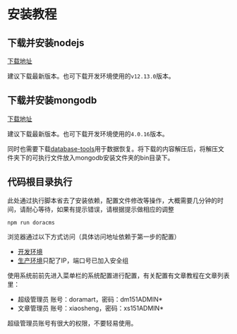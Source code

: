 # 安装教程

## 下载并安装nodejs

[下载地址](https://nodejs.org/zh-cn/download/)

建议下载最新版本。也可下载开发环境使用的`v12.13.0`版本。

## 下载并安装mongodb

[下载地址](https://www.mongodb.com/try/download/community)

建议下载最新版本。也可下载开发环境使用的`4.0.16`版本。

同时也需要下载[database-tools](https://www.mongodb.com/try/download/database-tools)用于数据恢复。将下载的内容解压后，将解压文件夹下的可执行文件放入mongodb安装文件夹的bin目录下。

## 代码根目录执行

此处通过执行脚本省去了安装依赖，配置文件修改等操作，大概需要几分钟的时间，请耐心等待，如果有提示错误，请根据提示做相应的调整

```jscript
npm run doracms
```

浏览器通过以下方式访问（具体访问地址依赖于第一步的配置）

* [开发环境](http://127.0.0.1:8080)
* [生产环境](http://你的ip:8080)只配了IP，端口号已加入安全组

使用系统前前先进入菜单栏的系统配置进行配置，有关配置有文章教程在文章列表里：

* 超级管理员 账号：doramart，密码：dm151ADMIN*
* 文章管理员 账号：xiaosheng，密码：xs151ADMIN*

超级管理员账号有很大的权限，不要轻易使用。
